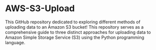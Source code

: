 # AWS-S3-Upload
This GitHub repository dedicated to exploring different methods of uploading data to an Amazon S3 bucket! This repository serves as a comprehensive guide to three distinct approaches for uploading data to Amazon Simple Storage Service (S3) using the Python programming language. 
